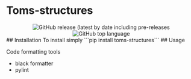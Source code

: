 # Toms-structures
<div align="center">

<img alt="GitHub release (latest by date including pre-releases" src="https://img.shields.io/github/v/release/Revelate123/structures?include_prereleases">

<img alt="GitHub top language" src="https://img.shields.io/github/languages/top/Revelate123/structures?style=flat">

</div>
## Installation
To install simply ```pip install toms-structures```
## Usage



Code formatting tools
- black formatter
- pylint
